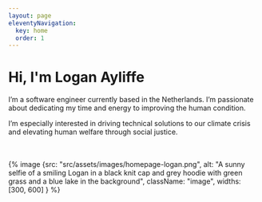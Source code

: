 ```yaml
---
layout: page
eleventyNavigation:
  key: home
  order: 1
---
```


# Hi, I'm Logan Ayliffe

I’m a software engineer currently based in the Netherlands. I’m passionate about dedicating my time and energy to improving the human condition.

I’m especially interested in driving technical solutions to our climate crisis and elevating human welfare through social justice.
<br><br><br>

{% image {src: "src/assets/images/homepage-logan.png", alt: "A sunny selfie of a smiling Logan in a black knit cap and grey hoodie with green grass and a blue lake in the background", className: "image", widths: [300, 600] } %}
